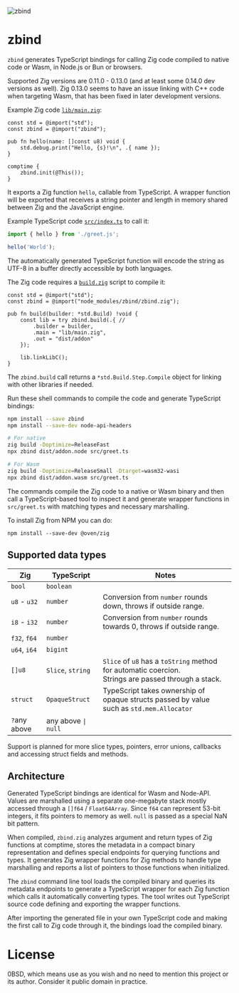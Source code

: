 ![zbind](https://github.com/nelipuu/zbind/assets/778781/302eee21-1ff4-4e13-868b-05a71532fac9)

# zbind

`zbind` generates TypeScript bindings for calling Zig code compiled to native code or Wasm, in Node.js or Bun or browsers.

Supported Zig versions are 0.11.0 - 0.13.0 (and at least some 0.14.0 dev versions as well).
Zig 0.13.0 seems to have an issue linking with C++ code when targeting Wasm, that has been fixed in later development versions.

Example Zig code [`lib/main.zig`](example/lib/main.zig):

```Zig
const std = @import("std");
const zbind = @import("zbind");

pub fn hello(name: []const u8) void {
    std.debug.print("Hello, {s}!\n", .{ name });
}

comptime {
    zbind.init(@This());
}
```

It exports a Zig function `hello`, callable from TypeScript. A wrapper function will be exported that receives a string pointer and length in memory shared between Zig and the JavaScript engine.

Example TypeScript code [`src/index.ts`](example/src/index.ts) to call it:

```TypeScript
import { hello } from './greet.js';

hello('World');
```

The automatically generated TypeScript function will encode the string as UTF-8 in a buffer directly accessible by both languages.

The Zig code requires a [`build.zig`](example/build.zig) script to compile it:

```Zig
const std = @import("std");
const zbind = @import("node_modules/zbind/zbind.zig");

pub fn build(builder: *std.Build) !void {
    const lib = try zbind.build(.{ //
        .builder = builder,
        .main = "lib/main.zig",
        .out = "dist/addon"
    });

    lib.linkLibC();
}
```

The `zbind.build` call returns a `*std.Build.Step.Compile` object for linking with other libraries if needed.

Run these shell commands to compile the code and generate TypeScript bindings:

```bash
npm install --save zbind
npm install --save-dev node-api-headers

# For native
zig build -Doptimize=ReleaseFast
npx zbind dist/addon.node src/greet.ts

# For Wasm
zig build -Doptimize=ReleaseSmall -Dtarget=wasm32-wasi
npx zbind dist/addon.wasm src/greet.ts
```

The commands compile the Zig code to a native or Wasm binary and then call a TypeScript-based tool to inspect it and generate wrapper functions in `src/greet.ts` with matching types and necessary marshalling.

To install Zig from NPM you can do:

```
npm install --save-dev @oven/zig
```

## Supported data types

| Zig          | TypeScript          | Notes |
|--------------|---------------------|-------|
| `bool`       | `boolean`           |       |
| `u8` - `u32` | `number`            | Conversion from `number` rounds down, throws if outside range. |
| `i8` - `i32` | `number`            | Conversion from `number` rounds towards 0, throws if outside range. |
| `f32`, `f64` | `number`            |       |
| `u64`, `i64` | `bigint`            |       |
| `[]u8`       | `Slice`, `string`   | `Slice` of `u8` has a `toString` method for automatic coercion.<br>Strings are passed through a stack. |
| `struct`     | `OpaqueStruct`      | TypeScript takes ownership of opaque structs passed by value<br>such as `std.mem.Allocator` |
| `?`any above | any above `\| null` |       |

Support is planned for more slice types, pointers, error unions, callbacks and accessing struct fields and methods.

## Architecture

Generated TypeScript bindings are identical for Wasm and Node-API. Values are marshalled using a separate one-megabyte stack mostly accessed through a `[]f64` / `Float64Array`. Since `f64` can represent 53-bit integers, it fits pointers to memory as well. `null` is passed as a special NaN bit pattern.

When compiled, `zbind.zig` analyzes argument and return types of Zig functions at comptime, stores the metadata in a compact binary representation and defines special endpoints for querying functions and types. It generates Zig wrapper functions for Zig methods to handle type marshalling and reports a list of pointers to those functions when initialized.

The `zbind` command line tool loads the compiled binary and queries its metadata endpoints to generate a TypeScript wrapper for each Zig function which calls it automatically converting types. The tool writes out TypeScript source code defining and exporting the wrapper functions.

After importing the generated file in your own TypeScript code and making the first call to Zig code through it, the bindings load the compiled binary.

# License

0BSD, which means use as you wish and no need to mention this project or its author. Consider it public domain in practice.
